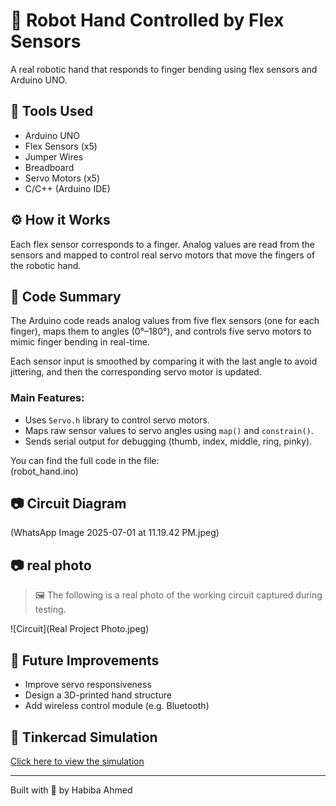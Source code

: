 # 🤖 Robot Hand Controlled by Flex Sensors

A real robotic hand that responds to finger bending using flex sensors and Arduino UNO.

## 🧰 Tools Used
- Arduino UNO
- Flex Sensors (x5)
- Jumper Wires
- Breadboard
- Servo Motors (x5)
- C/C++ (Arduino IDE)

## ⚙️ How it Works
Each flex sensor corresponds to a finger. Analog values are read from the sensors and mapped to control real servo motors that move the fingers of the robotic hand.
## 🧾 Code Summary

The Arduino code reads analog values from five flex sensors (one for each finger), maps them to angles (0°–180°), and controls five servo motors to mimic finger bending in real-time.

Each sensor input is smoothed by comparing it with the last angle to avoid jittering, and then the corresponding servo motor is updated.

### Main Features:
- Uses `Servo.h` library to control servo motors.
- Maps raw sensor values to servo angles using `map()` and `constrain()`.
- Sends serial output for debugging (thumb, index, middle, ring, pinky).

You can find the full code in the file:  
(robot_hand.ino)


## 📷 Circuit Diagram
(WhatsApp Image 2025-07-01 at 11.19.42 PM.jpeg)
## 📷 real photo
> 🖼️ The following is a real photo of the working circuit captured during testing.

![Circuit](Real Project Photo.jpeg)

## 🚀 Future Improvements
- Improve servo responsiveness
- Design a 3D-printed hand structure
- Add wireless control module (e.g. Bluetooth)

## 🔗 Tinkercad Simulation

[Click here to view the simulation](https://www.tinkercad.com/things/bGdpcwAmCNJ-fabulous-kup)


---
Built with 💛 by Habiba Ahmed
